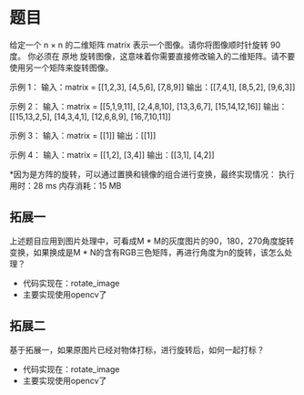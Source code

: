 # 题目
给定一个 n × n 的二维矩阵 matrix 表示一个图像。请你将图像顺时针旋转 90 度。
你必须在 原地 旋转图像，这意味着你需要直接修改输入的二维矩阵。请不要 使用另一个矩阵来旋转图像。

示例 1：
输入：matrix = [[1,2,3],
                [4,5,6],
                [7,8,9]]
输出：[[7,4,1],
      [8,5,2],
      [9,6,3]]

示例 2：
输入：matrix = [[5,1,9,11],
               [2,4,8,10],
               [13,3,6,7],
               [15,14,12,16]]
输出：[[15,13,2,5],
      [14,3,4,1],
      [12,6,8,9],
      [16,7,10,11]]
      
示例 3：
输入：matrix = [[1]]
输出：[[1]]

示例 4：
输入：matrix = [[1,2],
                [3,4]]
输出：[[3,1],
      [4,2]]

*因为是方阵的旋转，可以通过置换和镜像的组合进行变换，最终实现情况：
执行用时：28 ms
内存消耗：15 MB

## 拓展一
上述题目应用到图片处理中，可看成M * M的灰度图片的90，180，270角度旋转变换，如果换成是M * N的含有RGB三色矩阵，再进行角度为n的旋转，该怎么处理？
* 代码实现在：rotate_image
* 主要实现使用opencv了

## 拓展二
基于拓展一，如果原图片已经对物体打标，进行旋转后，如何一起打标？
* 代码实现在：rotate_image
* 主要实现使用opencv了
